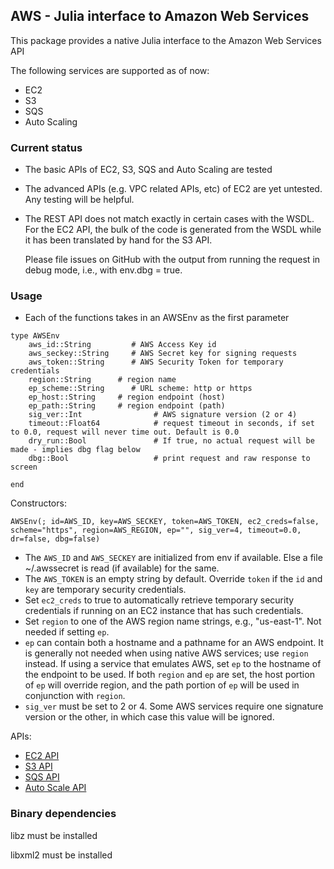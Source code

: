 ## AWS - Julia interface to Amazon Web Services

This package provides a native Julia interface to the Amazon Web Services API

The following services are supported as of now:

- EC2
- S3
- SQS
- Auto Scaling


### Current status
- The basic APIs of EC2, S3, SQS and Auto Scaling are tested
- The advanced APIs (e.g. VPC related APIs, etc) of EC2 are yet untested. Any testing will be helpful. 
- The REST API does not match exactly in certain cases
  with the WSDL. For the EC2 API, the bulk of the code is generated from the WSDL while it has been translated by hand for the
  S3 API.

  Please file issues on GitHub with the output from running the request in debug mode, i.e., with env.dbg = true.


### Usage
- Each of the functions takes in an AWSEnv as the first parameter

```
type AWSEnv
    aws_id::String         # AWS Access Key id
    aws_seckey::String     # AWS Secret key for signing requests
    aws_token::String      # AWS Security Token for temporary credentials
    region::String      # region name
    ep_scheme::String      # URL scheme: http or https
    ep_host::String     # region endpoint (host)
    ep_path::String     # region endpoint (path)
    sig_ver::Int                # AWS signature version (2 or 4)
    timeout::Float64            # request timeout in seconds, if set to 0.0, request will never time out. Default is 0.0
    dry_run::Bool               # If true, no actual request will be made - implies dbg flag below
    dbg::Bool                   # print request and raw response to screen

end
```
Constructors:

```
AWSEnv(; id=AWS_ID, key=AWS_SECKEY, token=AWS_TOKEN, ec2_creds=false, scheme="https", region=AWS_REGION, ep="", sig_ver=4, timeout=0.0, dr=false, dbg=false)
```

- The ```AWS_ID``` and ```AWS_SECKEY``` are initialized from env if available. Else a file ~/.awssecret is read (if available) for the same.
- The ```AWS_TOKEN``` is an empty string by default. Override ```token``` if the ```id``` and ```key``` are temporary security credentials.
- Set ```ec2_creds``` to true to automatically retrieve temporary security credentials if running on an EC2 instance that has such credentials.
- Set ```region``` to one of the AWS region name strings, e.g., "us-east-1". Not needed if setting ```ep```.
- ```ep``` can contain both a hostname and a pathname for an AWS endpoint. It is generally not needed when using native AWS services; use ```region``` instead. If using a service that emulates AWS, set ```ep``` to the hostname of the endpoint to be used. If both ```region``` and ```ep``` are set, the host portion of ```ep``` will override region, and the path portion of ```ep``` will be used in conjunction with ```region```.
- ```sig_ver``` must be set to 2 or 4. Some AWS services require one signature version or the other, in which case this value will be ignored.


APIs:

- [EC2 API](EC2.md)
- [S3 API](S3.md)
- [SQS API](SQS.md)
- [Auto Scale API](AutoScale.md)


### Binary dependencies

libz must be installed

libxml2 must be installed
